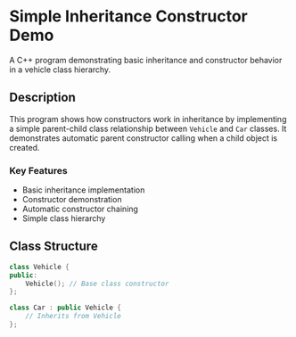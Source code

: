 # Simple Inheritance Constructor Demo

A C++ program demonstrating basic inheritance and constructor behavior in a vehicle class hierarchy.

## Description

This program shows how constructors work in inheritance by implementing a simple parent-child class relationship between `Vehicle` and `Car` classes. It demonstrates automatic parent constructor calling when a child object is created.

### Key Features
- Basic inheritance implementation
- Constructor demonstration
- Automatic constructor chaining
- Simple class hierarchy

## Class Structure

```cpp
class Vehicle {
public:
    Vehicle(); // Base class constructor
};

class Car : public Vehicle {
    // Inherits from Vehicle
};
